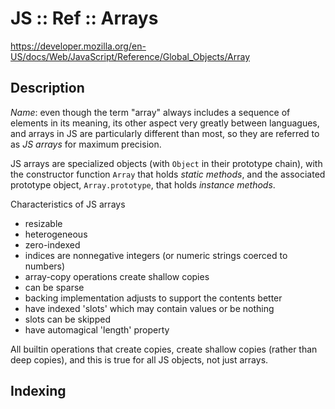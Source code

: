 # JS :: Ref :: Arrays

https://developer.mozilla.org/en-US/docs/Web/JavaScript/Reference/Global_Objects/Array

## Description

*Name*: even though the term "array" always includes a sequence of elements in its meaning, its other aspect very greatly between languagues, and arrays in JS are particularly different than most, so they are referred to as *JS arrays* for maximum precision.

JS arrays are specialized objects (with `Object` in their prototype chain), with the constructor function `Array` that holds *static methods*, and the associated prototype object, `Array.prototype`, that holds *instance methods*.

Characteristics of JS arrays
- resizable
- heterogeneous
- zero-indexed
- indices are nonnegative integers (or numeric strings coerced to numbers)
- array-copy operations create shallow copies
- can be sparse
- backing implementation adjusts to support the contents better
- have indexed 'slots' which may contain values or be nothing
- slots can be skipped
- have automagical 'length' property


All builtin operations that create copies, 
create shallow copies (rather than deep copies), 
and this is true for all JS objects, not just arrays.

## Indexing
